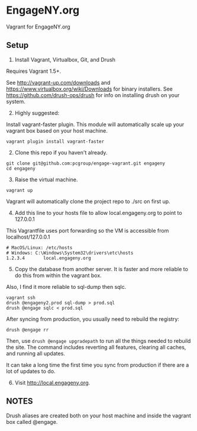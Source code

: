 EngageNY.org
============

Vagrant for EngageNY.org

Setup
-----

1. Install Vagrant, Virtualbox, Git, and Drush

  Requires Vagrant 1.5+.

  See http://vagrant-up.com/downloads and https://www.virtualbox.org/wiki/Downloads for binary installers.
  See https://github.com/drush-ops/drush for info on installing drush on your system.

2. Highly suggested: 

  Install vagrant-faster plugin.  This module will automatically scale up your vagrant box based on your host machine.
  
  ```
  vagrant plugin install vagrant-faster
  ```

2. Clone this repo if you haven't already.
  ````
  git clone git@github.com:pcgroup/engage-vagrant.git engageny
  cd engageny
  ````

3. Raise the virtual machine.
  ````
  vagrant up
  ````

  Vagrant will automatically clone the project repo to ./src on first up.

4.  Add this line to your hosts file to allow local.engageny.org to point to 127.0.0.1

  This Vagrantfile uses port forwarding so the VM is accessible from localhost/127.0.0.1

  ````
  # MacOS/Linux: /etc/hosts
  # Windows: C:\Windows\System32\drivers\etc\hosts
  1.2.3.4       local.engageny.org
  ````

5. Copy the database from another server. It is faster and more reliable to do this from within the vagrant box.

  Also, I find it more reliable to sql-dump then sqlc.

  ````
  vagrant ssh
  drush @engageny2.prod sql-dump > prod.sql
  drush @engage sqlc < prod.sql
  ````
  After syncing from production, you usually need to rebuild the registry:
  
  ```
  drush @engage rr
  ```
  
  Then, use `drush @engage upgradepath` to run all the things needed to rebuild the site.
  The command includes reverting all features, clearing all caches, and running all updates.
  
  It can take a long time the first time you sync from production if there are a lot of updates to do.

6. Visit http://local.engageny.org.

NOTES
-----

Drush aliases are created both on your host machine and inside the vagrant box called @engage.
